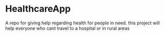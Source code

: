 # HealthcareApp
A repo for giving help regarding health for people in need.
this project will help everyone who cant travel to a hospital or in rural areas
